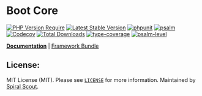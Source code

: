 # Boot Core

[![PHP Version Require](https://poser.pugx.org/spiral/boot/require/php)](https://packagist.org/packages/spiral/boot)
[![Latest Stable Version](https://poser.pugx.org/spiral/boot/v/stable)](https://packagist.org/packages/spiral/boot)
[![phpunit](https://github.com/spiral/boot/actions/workflows/phpunit.yml/badge.svg)](https://github.com/spiral/boot/actions)
[![psalm](https://github.com/spiral/boot/actions/workflows/psalm.yml/badge.svg)](https://github.com/spiral/boot/actions)
[![Codecov](https://codecov.io/gh/spiral/boot/branch/master/graph/badge.svg)](https://codecov.io/gh/spiral/boot/)
[![Total Downloads](https://poser.pugx.org/spiral/boot/downloads)](https://packagist.org/packages/spiral/boot)
[![type-coverage](https://shepherd.dev/github/spiral/boot/coverage.svg)](https://shepherd.dev/github/spiral/boot)
[![psalm-level](https://shepherd.dev/github/spiral/boot/level.svg)](https://shepherd.dev/github/spiral/boot)

<b>[Documentation](https://spiral.dev/docs/framework-kernel)</b> | [Framework Bundle](https://github.com/spiral/framework)

## License:

MIT License (MIT). Please see [`LICENSE`](./LICENSE) for more information. Maintained by [Spiral Scout](https://spiralscout.com).
